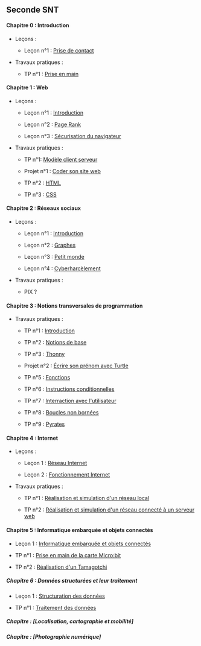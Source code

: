 ## Seconde SNT

#### Chapitre 0 : Introduction

- Leçons :

    - Leçon n°1 : [Prise de contact](./Introduction/Cours/Leçon_1_prise_de_contact.md)

- Travaux pratiques :

    - TP n°1 : [Prise en main](./Introduction/Travaux_pratiques/TP_1_prise_en_main.md)

#### Chapitre 1 : Web

- Leçons :

    - Leçon n°1 : [Introduction](./Web/Cours/Leçon_1_introduction.md)

    - Leçon n°2 : [Page Rank](./Web/Cours/Leçon_2_page_rank.md)

    - Leçon n°3 : [Sécurisation du navigateur](./Web/Cours/Leçon_3_sécurisation_du_navigateur.md)

- Travaux pratiques :

    - TP n°1: [Modèle client serveur](./Web/Travaux_pratiques/TP_1_modèle_client_serveur.md)

    - Projet n°1 : [Coder son site web](./Web/Travaux_pratiques/Projet_coder_son_site_web.md)

    - TP n°2 : [HTML](./Web/Travaux_pratiques/TP_2_HTML.md)

    - TP n°3 : [CSS](./Web/Travaux_pratiques/TP_3_CSS.md)

#### Chapitre 2 : Réseaux sociaux

- Leçons :

    - Leçon n°1 : [Introduction](./Réseaux_sociaux/Cours/Leçon_1_Introduction.md)

    - Leçon n°2 : [Graphes](./Réseaux_sociaux/Cours/Leçon_2_Graphes.md)

    - Leçon n°3 : [Petit monde](./Réseaux_sociaux/Cours/Leçon_3_Petit_Monde.md)

    - Leçon n°4 : [Cyberharcèlement](./Réseaux_sociaux/Cours/Leçon_4_Cyberharcèlement.md)

- Travaux pratiques :

    - PIX ?

#### Chapitre 3 : Notions transversales de programmation

- Travaux pratiques :

    - TP n°1 : [Introduction](./Notions_transversales_de_programmation/Travaux_pratiques/TP_1_Introduction.md)

    - TP n°2 : [Notions de base](./Notions_transversales_de_programmation/Travaux_pratiques/TP_Notions_de_base.md)

    - TP n°3 : [Thonny](./Notions_transversales_de_programmation/Travaux_pratiques/TP_2_Thonny.md)

    - Projet n°2 : [Écrire son prénom avec Turtle](./Notions_transversales_de_programmation/Travaux_pratiques/Projet_prénom.md)

    - TP n°5 : [Fonctions](./Notions_transversales_de_programmation/Travaux_pratiques/TP_5_Fonctions.md)

    - TP n°6 : [Instructions conditionnelles](./Notions_transversales_de_programmation/Travaux_pratiques/TP_6_Instructions_conditionnelles.md)

    - TP n°7 : [Interraction avec l'utilisateur](./Notions_transversales_de_programmation/Travaux_pratiques/TP_7_Interraction_avec_l_utilisateur.md)

    - TP n°8 : [Boucles non bornées](./Notions_transversales_de_programmation/Travaux_pratiques/TP_8_Boucles_non_bornées.md)

    - TP n°9 : [Pyrates](./Notions_transversales_de_programmation/Travaux_pratiques/TP_9_Pyrates.md)

#### Chapitre 4 : Internet

- Leçons : 

    - Leçon 1 : [Réseau Internet](./Internet/Réseau_Internet.md)

    - Leçon 2 : [Fonctionnement Internet](./Internet/Fonctionnement_Internet.md)

- Travaux pratiques :

    - TP n°1 : [Réalisation et simulation d'un réseau local](./Internet/TP_n°1_réalisation_et_simulation_d_un_réseau_local.md)

    - TP n°2 : [Réalisation et simulation d'un réseau connecté à un serveur web](./Internet/TP_n°2_réalisation_et_simulation_d_un_réseau_connecté_à_un_serveur_web.md)

#### Chapitre 5 : Informatique embarquée et objets connectés

- Leçon 1 : [Informatique embarquée et objets connectés](./Informatique_embarquée_et_objets_connectés/Informatique_embarquée_et_objets_connectés.md)

- TP n°1 : [Prise en main de la carte Micro:bit](./Informatique_embarquée_et_objets_connectés/TP_n°1_prise_en_main_de_la_carte_microbit.md)

- TP n°2 : [Réalisation d'un Tamagotchi](./Informatique_embarquée_et_objets_connectés/TP_n°2_réalisation_d_un_tamagotchi.md)

##### Chapitre 6 : Données structurées et leur traitement

- Leçon 1 : [Structuration des données](./Données_structurées_et_leur_traitement/doc/Structuration_des_donées.pdf)

- TP n°1 : [Traitement des données](./Données_structurées_et_leur_traitement/TP_n°1_traitement_des_données.md)

##### Chapitre  : [Localisation, cartographie et mobilité]

##### Chapitre  : [Photographie numérique]


